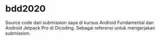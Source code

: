 # bdd2020
Source code dari submission saya di kursus Android Fundamental dan Android Jetpack Pro di Dicoding. 
Sebagai referensi untuk mengerjakan submission. 
